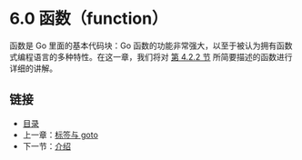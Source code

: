 # 6.0 函数（function）

函数是 Go 里面的基本代码块：Go 函数的功能非常强大，以至于被认为拥有函数式编程语言的多种特性。在这一章，我们将对 [第 4.2.2 节](04.2.html) 所简要描述的函数进行详细的讲解。

## 链接

- [目录](directory.html)
- 上一章：[标签与 goto](05.6.html)
- 下一节：[介绍](06.1.html)
